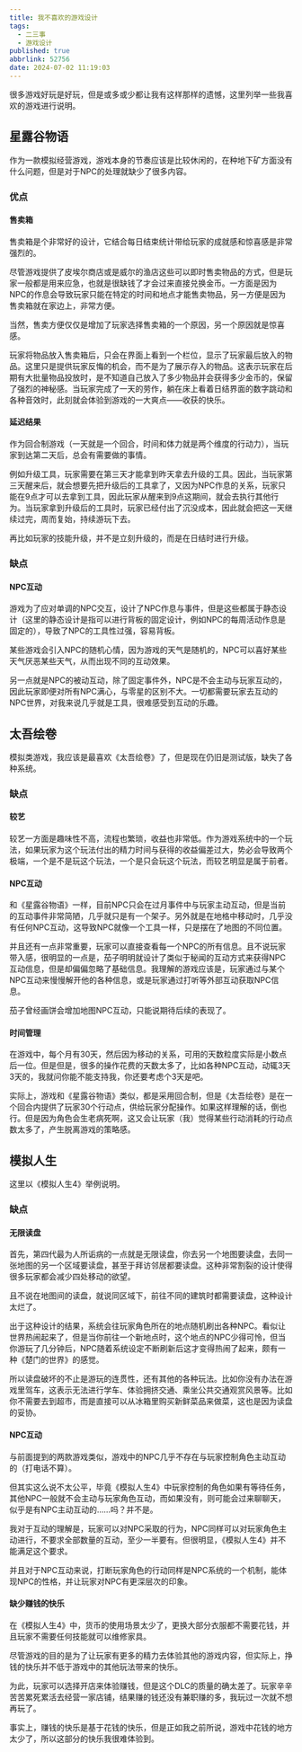 ```yaml
---
title: 我不喜欢的游戏设计
tags:
  - 二三事
  - 游戏设计
published: true
abbrlink: 52756
date: 2024-07-02 11:19:03
---
```


很多游戏好玩是好玩，但是或多或少都让我有这样那样的遗憾，这里列举一些我喜欢的游戏进行说明。

## 星露谷物语

作为一款模拟经营游戏，游戏本身的节奏应该是比较休闲的，在种地下矿方面没有什么问题，但是对于NPC的处理就缺少了很多内容。

### 优点

#### 售卖箱

售卖箱是个非常好的设计，它结合每日结束统计带给玩家的成就感和惊喜感是非常强烈的。

尽管游戏提供了皮埃尔商店或是威尔的渔店这些可以即时售卖物品的方式，但是玩家一般都是用来应急，也就是很缺钱了才会过来直接兑换金币。一方面是因为NPC的作息会导致玩家只能在特定的时间和地点才能售卖物品，另一方便是因为售卖箱就在家边上，非常方便。

当然，售卖方便仅仅是增加了玩家选择售卖箱的一个原因，另一个原因就是惊喜感。

玩家将物品放入售卖箱后，只会在界面上看到一个栏位，显示了玩家最后放入的物品。这里只是提供玩家反悔的机会，而不是为了展示存入的物品。这表示玩家在后期有大批量物品投放时，是不知道自己放入了多少物品并会获得多少金币的，保留了强烈的神秘感。当玩家完成了一天的劳作，躺在床上看着日结界面的数字跳动和各种音效时，此刻就会体验到游戏的一大爽点——收获的快乐。

#### 延迟结果

作为回合制游戏（一天就是一个回合，时间和体力就是两个维度的行动力），当玩家到达第二天后，总会有需要做的事情。

例如升级工具，玩家需要在第三天才能拿到昨天拿去升级的工具。因此，当玩家第三天醒来后，就会想要先把升级后的工具拿了，又因为NPC作息的关系，玩家只能在9点才可以去拿到工具，因此玩家从醒来到9点这期间，就会去执行其他行为。当玩家拿到升级后的工具时，玩家已经付出了沉没成本，因此就会把这一天继续过完，周而复始，持续游玩下去。

再比如玩家的技能升级，并不是立刻升级的，而是在日结时进行升级。

### 缺点

#### NPC互动

游戏为了应对单调的NPC交互，设计了NPC作息与事件，但是这些都属于静态设计（这里的静态设计是指可以进行背板的固定设计，例如NPC的每周活动作息是固定的），导致了NPC的工具性过强，容易背板。

某些游戏会引入NPC的随机心情，因为游戏的天气是随机的，NPC可以喜好某些天气厌恶某些天气，从而出现不同的互动效果。

另一点就是NPC的被动互动，除了固定事件外，NPC是不会主动与玩家互动的，因此玩家即便对所有NPC满心，与零星的区别不大。一切都需要玩家去互动的NPC世界，对我来说几乎就是工具，很难感受到互动的乐趣。

## 太吾绘卷

模拟类游戏，我应该是最喜欢《太吾绘卷》了，但是现在仍旧是测试版，缺失了各种系统。

### 缺点

#### 较艺

较艺一方面是趣味性不高，流程也繁琐，收益也非常低。作为游戏系统中的一个玩法，如果玩家为这个玩法付出的精力时间与获得的收益偏差过大，势必会导致两个极端，一个是不是玩这个玩法，一个是只会玩这个玩法，而较艺明显是属于前者。

#### NPC互动

和《星露谷物语》一样，目前NPC只会在过月事件中与玩家主动互动，但是当前的互动事件非常简陋，几乎就只是有一个架子。另外就是在地格中移动时，几乎没有任何NPC互动，这导致NPC就像一个工具一样，只是摆在了地图的不同位置。

并且还有一点非常重要，玩家可以直接查看每一个NPC的所有信息。且不说玩家带入感，很明显的一点是，茄子明明就设计了类似于秘闻的互动方式来获得NPC互动信息，但是却偏偏忽略了基础信息。我理解的游戏应该是，玩家通过与某个NPC互动来慢慢解开他的各种信息，或是玩家通过打听等外部互动获取NPC信息。

茄子曾经画饼会增加地图NPC互动，只能说期待后续的表现了。

#### 时间管理

在游戏中，每个月有30天，然后因为移动的关系，可用的天数粒度实际是小数点后一位。但是但是，很多的操作花费的天数太多了，比如各种NPC互动，动辄3天3天的，我就问你能不能支持我，你还要考虑个3天是吧。

实际上，游戏和《星露谷物语》类似，都是采用回合制，但是《太吾绘卷》是在一个回合内提供了玩家30个行动点，供给玩家分配操作。如果这样理解的话，倒也行。但是因为角色会生老病死啊，这又会让玩家（我）觉得某些行动消耗的行动点数太多了，产生脱离游戏的策略感。

## 模拟人生

这里以《模拟人生4》举例说明。

### 缺点

#### 无限读盘

首先，第四代最为人所诟病的一点就是无限读盘，你去另一个地图要读盘，去同一张地图的另一个区域要读盘，甚至于拜访邻居都要读盘。这种非常割裂的设计使得很多玩家都会减少四处移动的欲望。

且不说在地图间的读盘，就说同区域下，前往不同的建筑时都需要读盘，这种设计太烂了。

出于这种设计的结果，系统会往玩家角色所在的地点随机刷出各种NPC。看似让世界热闹起来了，但是当你前往一个新地点时，这个地点的NPC少得可怜，但当你游玩了几分钟后，NPC随着系统设定不断刷新后这才变得热闹了起来，颇有一种《楚门的世界》的感觉。

所以读盘破坏的不止是游玩的连贯性，还有其他的各种玩法。比如你没有办法在游戏里驾车，这表示无法进行学车、体验拥挤交通、乘坐公共交通观赏风景等。比如你不需要去到超市，而是直接可以从冰箱里购买新鲜菜品来做菜，这也是因为读盘的妥协。

#### NPC互动

与前面提到的两款游戏类似，游戏中的NPC几乎不存在与玩家控制角色主动互动的（打电话不算）。

但其实这么说不太公平，毕竟《模拟人生4》中玩家控制的角色如果有等待任务，其他NPC一般就不会主动与玩家角色互动，而如果没有，则可能会过来聊聊天，似乎是有NPC主动互动的……吗？并不是。

我对于互动的理解是，玩家可以对NPC采取的行为，NPC同样可以对玩家角色主动进行，不要求全部数量的互动，至少一半要有。但很明显，《模拟人生4》并不能满足这个要求。

并且对于NPC互动来说，打断玩家角色的行动同样是NPC系统的一个机制，能体现NPC的性格，并让玩家对NPC有更深层次的印象。

#### 缺少赚钱的快乐

在《模拟人生4》中，货币的使用场景太少了，更换大部分衣服都不需要花钱，并且玩家不需要任何技能就可以维修家具。

尽管游戏的目的是为了让玩家有更多的精力去体验其他的游戏内容，但实际上，挣钱的快乐并不低于游戏中的其他玩法带来的快乐。

为此，玩家可以选择开店来体验赚钱，但是这个DLC的质量的确太差了。玩家辛辛苦苦累死累活去经营一家店铺，结果赚的钱还没有兼职赚的多，我玩过一次就不想再玩了。

事实上，赚钱的快乐是基于花钱的快乐，但是正如我之前所说，游戏中花钱的地方太少了，所以这部分的快乐我很难体验到。